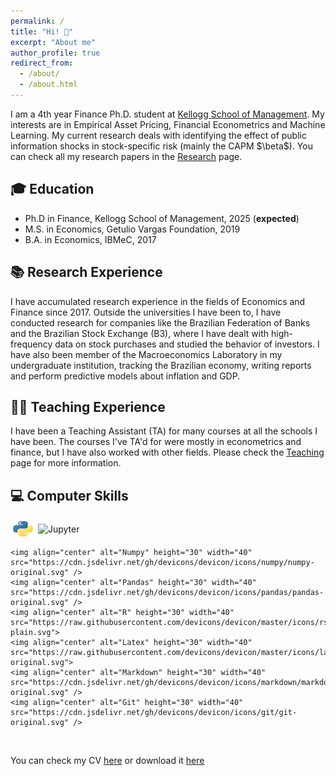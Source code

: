 ```yaml
---
permalink: /
title: "Hi! 👋"
excerpt: "About me"
author_profile: true
redirect_from:
  - /about/
  - /about.html
---
```


I am a 4th year Finance Ph.D. student at [Kellogg School of Management](https://www.kellogg.northwestern.edu/doctoral/programs/finance.aspx). My interests are in Empirical Asset Pricing, Financial Econometrics and Machine Learning. My current research deals with identifying the effect of public information shocks in stock-specific risk (mainly the CAPM $\beta\$). You can check all my research papers in the [Research](/research/) page.

## 🎓 Education

- Ph.D in Finance, Kellogg School of Management, 2025 (**expected**)
- M.S. in Economics, Getulio Vargas Foundation, 2019
- B.A. in Economics, IBMeC, 2017

## 📚 Research Experience

I have accumulated research experience in the fields of Economics and Finance since 2017. Outside the universities I have been to, I have conducted research for companies like the Brazilian Federation of Banks and the Brazilian Stock Exchange (B3), where I have dealt with high-frequency data on stock purchases and studied the behavior of investors. I have also been member of the Macroeconomics Laboratory in my undergraduate institution, tracking the Brazilian economy, writing reports and perform predictive models about inflation and GDP.

## 👨‍🏫 Teaching Experience

I have been a Teaching Assistant (TA) for many courses at all the schools I have been. The courses I've TA'd for were mostly in econometrics and finance, but I have also worked with other fields. Please check the [Teaching](/teaching/) page for more information.

## 💻 Computer Skills

<p>
  <div>
    <img align="center" alt="Python" height="30" width="40" src="https://raw.githubusercontent.com/devicons/devicon/master/icons/python/python-original.svg">
    <img align="center" alt="Jupyter" height="30" width="40" src="https://cdn.jsdelivr.net/gh/devicons/devicon/icons/jupyter/jupyter-original-wordmark.svg" />
    
    <img align="center" alt="Numpy" height="30" width="40" src="https://cdn.jsdelivr.net/gh/devicons/devicon/icons/numpy/numpy-original.svg" />
    <img align="center" alt="Pandas" height="30" width="40" src="https://cdn.jsdelivr.net/gh/devicons/devicon/icons/pandas/pandas-original.svg" />
    <img align="center" alt="R" height="30" width="40" src="https://raw.githubusercontent.com/devicons/devicon/master/icons/rstudio/rstudio-plain.svg">
    <img align="center" alt="Latex" height="30" width="40" src="https://raw.githubusercontent.com/devicons/devicon/master/icons/latex/latex-original.svg">
    <img align="center" alt="Markdown" height="30" width="40" src="https://cdn.jsdelivr.net/gh/devicons/devicon/icons/markdown/markdown-original.svg" />
    <img align="center" alt="Git" height="30" width="40" src="https://cdn.jsdelivr.net/gh/devicons/devicon/icons/git/git-original.svg" />
  </div>
</p>
<br>

You can check my CV [here](/resume) or download it [here](../files/Resume%20-%20Jose%20Antunes-Neto.pdf)
